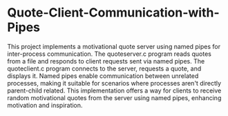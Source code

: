 # Quote-Client-Communication-with-Pipes
This project implements a motivational quote server using named pipes for inter-process communication. The quoteserver.c program reads quotes from a file and responds to client requests sent via named pipes. The quoteclient.c program connects to the server, requests a quote, and displays it. Named pipes enable communication between unrelated processes, making it suitable for scenarios where processes aren't directly parent-child related. This implementation offers a way for clients to receive random motivational quotes from the server using named pipes, enhancing motivation and inspiration.
